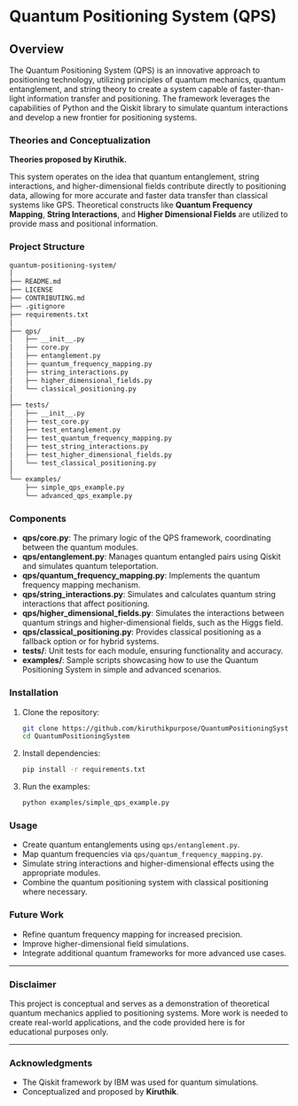 # Quantum Positioning System (QPS)

## Overview

The Quantum Positioning System (QPS) is an innovative approach to positioning technology, utilizing principles of quantum mechanics, quantum entanglement, and string theory to create a system capable of faster-than-light information transfer and positioning. The framework leverages the capabilities of Python and the Qiskit library to simulate quantum interactions and develop a new frontier for positioning systems.

### Theories and Conceptualization
**Theories proposed by Kiruthik.**

This system operates on the idea that quantum entanglement, string interactions, and higher-dimensional fields contribute directly to positioning data, allowing for more accurate and faster data transfer than classical systems like GPS. Theoretical constructs like **Quantum Frequency Mapping**, **String Interactions**, and **Higher Dimensional Fields** are utilized to provide mass and positional information.

### Project Structure

```bash
quantum-positioning-system/
│
├── README.md
├── LICENSE
├── CONTRIBUTING.md
├── .gitignore
├── requirements.txt
│
├── qps/
│   ├── __init__.py
│   ├── core.py
│   ├── entanglement.py
│   ├── quantum_frequency_mapping.py
│   ├── string_interactions.py
│   ├── higher_dimensional_fields.py
│   └── classical_positioning.py
│
├── tests/
│   ├── __init__.py
│   ├── test_core.py
│   ├── test_entanglement.py
│   ├── test_quantum_frequency_mapping.py
│   ├── test_string_interactions.py
│   ├── test_higher_dimensional_fields.py
│   └── test_classical_positioning.py
│
└── examples/
    ├── simple_qps_example.py
    └── advanced_qps_example.py
```

### Components

- **qps/core.py**: The primary logic of the QPS framework, coordinating between the quantum modules.
- **qps/entanglement.py**: Manages quantum entangled pairs using Qiskit and simulates quantum teleportation.
- **qps/quantum_frequency_mapping.py**: Implements the quantum frequency mapping mechanism.
- **qps/string_interactions.py**: Simulates and calculates quantum string interactions that affect positioning.
- **qps/higher_dimensional_fields.py**: Simulates the interactions between quantum strings and higher-dimensional fields, such as the Higgs field.
- **qps/classical_positioning.py**: Provides classical positioning as a fallback option or for hybrid systems.
- **tests/**: Unit tests for each module, ensuring functionality and accuracy.
- **examples/**: Sample scripts showcasing how to use the Quantum Positioning System in simple and advanced scenarios.

### Installation

1. Clone the repository:
    ```bash
    git clone https://github.com/kiruthikpurpose/QuantumPositioningSystem.git
    cd QuantumPositioningSystem
    ```

2. Install dependencies:
    ```bash
    pip install -r requirements.txt
    ```

3. Run the examples:
    ```bash
    python examples/simple_qps_example.py
    ```

### Usage

- Create quantum entanglements using `qps/entanglement.py`.
- Map quantum frequencies via `qps/quantum_frequency_mapping.py`.
- Simulate string interactions and higher-dimensional effects using the appropriate modules.
- Combine the quantum positioning system with classical positioning where necessary.

### Future Work

- Refine quantum frequency mapping for increased precision.
- Improve higher-dimensional field simulations.
- Integrate additional quantum frameworks for more advanced use cases.

---

### Disclaimer

This project is conceptual and serves as a demonstration of theoretical quantum mechanics applied to positioning systems. More work is needed to create real-world applications, and the code provided here is for educational purposes only.

---

### Acknowledgments

- The Qiskit framework by IBM was used for quantum simulations.
- Conceptualized and proposed by **Kiruthik**.
